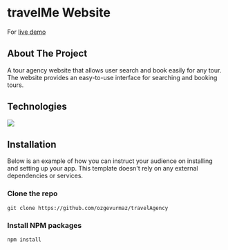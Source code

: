 # travelMe Website
For [live demo](https://travel-agency-z2lm.vercel.app)
## About The Project

A tour agency website that allows user search and book easily for any tour. The website provides an easy-to-use interface for searching and booking tours.


## Technologies
 <img src="https://skillicons.dev/icons?i=js,react,vite,tailwind" />


## Installation
Below is an example of how you can instruct your audience on installing and setting up your app. This template doesn't rely on any external dependencies or services.

### Clone the repo
`git clone https://github.com/ozgevurmaz/travelAgency`

### Install NPM packages
`npm install`
